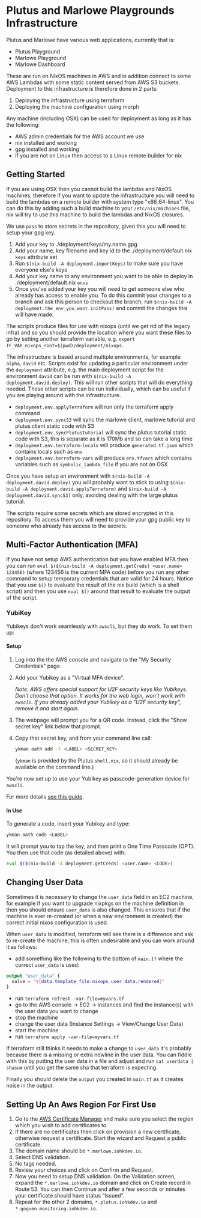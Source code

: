 # Plutus and Marlowe Playgrounds Infrastructure

Plutus and Marlowe have various web applications, currently that is:
* Plutus Playground
* Marlowe Playground
* Marlowe Dashboard

These are run on NixOS machines in AWS and in addition connect to some AWS Lambdas with some static content served from AWS S3 buckets. Deployment to this infrastructure is therefore done in 2 parts:
1. Deploying the infrastructure using terraform
2. Deploying the machine configuration using morph

Any machine (including OSX) can be used for deployment as long as it has the following:
* AWS admin credentials for the AWS account we use
* nix installed and working
* gpg installed and working
* if you are not on Linux then access to a Linux remote builder for nix

## Getting Started

If you are using OSX then you cannot build the lambdas and NixOS machines, therefore if you want to update the infrastructure you will need to build the lambdas on a remote builder with system type "x86_64-linux". You can do this by adding such a build machine to your `/etc/nix/machines` file, nix will try to use this machine to build the lambdas and NixOS closures.

We use `pass` to store secrets in the repository, given this you will need to setup your gpg key.
1. Add your key to ./deployment/keys/my.name.gpg
2. Add your name, key filename and key id to the ./deployment/default.nix `keys` attribute set
3. Run `$(nix-build -A deployment.importKeys)` to make sure you have everyone else's keys
4. Add your key name to any environment you want to be able to deploy in ./deployment/default.nix `envs`
4. Once you've added your key you will need to get someone else who already has access to enable you. To do this commit your changes to a branch and ask this person to checkout the branch, run `$(nix-build -A deployment.the_env_you_want.initPass)` and commit the changes this will have made.

The scripts produce files for use with nixops (until we get rid of the legacy infra) and so you should provide the location where you want these files to go by setting another terraform variable, e.g. `export TF_VAR_nixops_root=$(pwd)/deployment/nixops`.

The infrastructure is based around multiple environments, for example `alpha`, `david` etc. Scripts exist for updating a particular environment under the `deployment` attribute, e.g. the main deployment script for the environment `david` can be run with `$(nix-build -A deployment.david.deploy)`. This will run other scripts that will do everything needed. These other scripts can be run individually, which can be useful if you are playing around with the infrastructure.

* `deployment.env.applyTerraform` will run only the terraform apply command
* `deployment.env.syncS3` will sync the marlowe client, marlowe tutorial and plutus client static code with S3
* `deployment.env.syncPlutusTutorial` will sync the plutus tutorial static code with S3, this is separate as it is 170Mb and so can take a long time
* `deployment.env.terraform-locals` will produce `generated.tf.json` which contains locals such as `env`
* `deployment.env.terraform-vars` will produce `env.tfvars` which contains variables such as `symbolic_lambda_file` if you are not on OSX

Once you have setup an environment with `$(nix-build -A deployment.david.deploy)` you will probably want to stick to using `$(nix-build -A deployment.david.applyTerraform)` and `$(nix-build -A deployment.david.syncS3)` only, avoiding dealing with the large plutus tutorial.

The scripts require some secrets which are stored encrypted in this repository. To access them you will need to provide your gpg public key to someone who already has access to the secrets.

## Multi-Factor Authentication (MFA)

If you have not setup AWS authentication but you have enabled MFA then you can run `eval $($(nix-build -A deployment.getCreds) <user.name> 123456)` (where 123456 is the current MFA code) before you run any other command to setup temporary credentials that are valid for 24 hours. Notice that you use `$()` to evaluate the result of the nix build (which is a shell script) and then you use `eval $()` around that result to evaluate the output of the script.


### YubiKey

Yubikeys don't work seamlessly with `awscli`, but they do work. To set them up:

#### Setup

1. Log into the the AWS console and navigate to the "My Security Credentials" page.
2. Add your Yubikey as a "Virtual MFA device".

    _Note: AWS offers special support for U2F security keys like Yubikeys. Don't choose that option. It works for the web login, won't work with `awscli`. If you already added your Yubikey as a "U2F security key", remove it and start again._

3. The webpage will prompt you for a QR code. Instead, click the "Show secret key" link below that prompt.
4. Copy that secret key, and from your command line call:

    ```sh
    ykman oath add -t <LABEL> <SECRET_KEY>
    ```

    (`ykman` is provided by the Plutus `shell.nix`, so it should already be available on the command line.)

You're now set up to use your Yubikey as passcode-generation device for `awscli`.

For more details [see this guide](https://scalesec.com/blog/why-your-yubikey-wont-work-with-aws-cli/).

#### In Use

To generate a code, insert your Yubikey and type:

```sh
ykman oath code <LABEL>
```

It will prompt you to tap the key, and then print a One Time Passcode (OPT). You then use that code (as detailed above) with:

``` sh
eval $($(nix-build -A deployment.getCreds) <user.name> <CODE>)
```

## Changing User Data

Sometimes it is necessary to change the `user_data` field in an EC2 machine, for example if you want to upgrade nixpkgs on the machine definition in then you should ensure `user_data` is also changed. This ensures that if the machine is ever re-created (or when a new environment is created) the correct initial nixos configuration is used.

When `user_data` is modified, terraform will see there is a difference and ask to re-create the machine, this is often undesirable and you can work around it as follows:

* add something like the following to the bottom of `main.tf` where the correct `user_data` is used:

```terraform
output "user_data" {
  value = "${data.template_file.nixops_user_data.rendered}"
}
```

* run `terraform refresh -var-file=myvars.tf`
* go to the AWS console -> EC2 -> instances and find the instance(s) with the user data you want to change
* stop the machine
* change the user data (Instance Settings -> View/Change User Data)
* start the machine
* run `terraform apply -var-file=myvars.tf`

If terraform still thinks it needs to make a change to `user_data` it's probably because there is a missing or extra newline in the user data. You can fiddle with this by putting the user data in a file and adjust and run `cat userdata | shasum` until you get the same sha that terraform is expecting.

Finally you should delete the `output` you created in `main.tf` as it creates noise in the output.

## Setting Up An Aws Region For First Use

1. Go to the [AWS Certificate Manager](https://eu-west-2.console.aws.amazon.com/acm/home) and make sure you select the region which you wish to add certificates to.
2. If there are no certificates then click on provision a new certificate, otherwise request a certificate. Start the wizard and Request a public certificate.
3. The domain name should be `*.marlowe.iohkdev.io`.
4. Select DNS validation.
5. No tags needed.
6. Review your choices and click on Confirm and Request.
7. Now you need to setup DNS validation. On the Validation screen, expand the `*.marlowe.iohkdev.io` domain and click on Create record in Route 53. You can then Continue and after a few seconds or minutes your certificate should have status “Issued”.
8. Repeat for the other 2 domains, `*.plutus.iohkdev.io` and `*.goguen.monitoring.iohkdev.io`.
